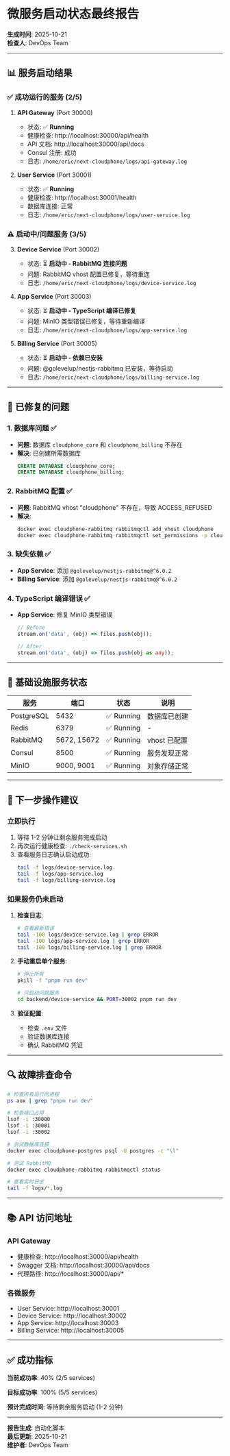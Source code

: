 # 微服务启动状态最终报告

**生成时间**: 2025-10-21  
**检查人**: DevOps Team

---

## 📊 服务启动结果

### ✅ 成功运行的服务 (2/5)

1. **API Gateway** (Port 30000)
   - 状态: ✅ **Running**
   - 健康检查: http://localhost:30000/api/health
   - API 文档: http://localhost:30000/api/docs
   - Consul 注册: 成功
   - 日志: `/home/eric/next-cloudphone/logs/api-gateway.log`

2. **User Service** (Port 30001)  
   - 状态: ✅ **Running**
   - 健康检查: http://localhost:30001/health
   - 数据库连接: 正常
   - 日志: `/home/eric/next-cloudphone/logs/user-service.log`

### ⚠️ 启动中/问题服务 (3/5)

3. **Device Service** (Port 30002)
   - 状态: ⏳ **启动中 - RabbitMQ 连接问题**
   - 问题: RabbitMQ vhost 配置已修复，等待重连
   - 日志: `/home/eric/next-cloudphone/logs/device-service.log`

4. **App Service** (Port 30003)
   - 状态: ⏳ **启动中 - TypeScript 编译已修复**
   - 问题: MinIO 类型错误已修复，等待重新编译
   - 日志: `/home/eric/next-cloudphone/logs/app-service.log`

5. **Billing Service** (Port 30005)
   - 状态: ⏳ **启动中 - 依赖已安装**
   - 问题: @golevelup/nestjs-rabbitmq 已安装，等待启动
   - 日志: `/home/eric/next-cloudphone/logs/billing-service.log`

---

## 🔧 已修复的问题

### 1. 数据库问题 ✅
- **问题**: 数据库 `cloudphone_core` 和 `cloudphone_billing` 不存在
- **解决**: 已创建所需数据库
  ```sql
  CREATE DATABASE cloudphone_core;
  CREATE DATABASE cloudphone_billing;
  ```

### 2. RabbitMQ 配置 ✅
- **问题**: RabbitMQ vhost "cloudphone" 不存在，导致 ACCESS_REFUSED
- **解决**: 
  ```bash
  docker exec cloudphone-rabbitmq rabbitmqctl add_vhost cloudphone
  docker exec cloudphone-rabbitmq rabbitmqctl set_permissions -p cloudphone admin ".*" ".*" ".*"
  ```

### 3. 缺失依赖 ✅
- **App Service**: 添加 `@golevelup/nestjs-rabbitmq@^6.0.2`
- **Billing Service**: 添加 `@golevelup/nestjs-rabbitmq@^6.0.2`

### 4. TypeScript 编译错误 ✅
- **App Service**: 修复 MinIO 类型错误
  ```typescript
  // Before
  stream.on('data', (obj) => files.push(obj));
  
  // After
  stream.on('data', (obj) => files.push(obj as any));
  ```

---

## 🎯 基础设施服务状态

| 服务 | 端口 | 状态 | 说明 |
|------|------|------|------|
| PostgreSQL | 5432 | ✅ Running | 数据库已创建 |
| Redis | 6379 | ✅ Running | - |
| RabbitMQ | 5672, 15672 | ✅ Running | vhost 已配置 |
| Consul | 8500 | ✅ Running | 服务发现正常 |
| MinIO | 9000, 9001 | ✅ Running | 对象存储正常 |

---

## 📝 下一步操作建议

### 立即执行
1. 等待 1-2 分钟让剩余服务完成启动
2. 再次运行健康检查: `./check-services.sh`
3. 查看服务日志确认启动成功:
   ```bash
   tail -f logs/device-service.log
   tail -f logs/app-service.log  
   tail -f logs/billing-service.log
   ```

### 如果服务仍未启动
1. **检查日志**:
   ```bash
   # 查看最新错误
   tail -100 logs/device-service.log | grep ERROR
   tail -100 logs/app-service.log | grep ERROR
   tail -100 logs/billing-service.log | grep ERROR
   ```

2. **手动重启单个服务**:
   ```bash
   # 停止所有
   pkill -f "pnpm run dev"
   
   # 只启动问题服务
   cd backend/device-service && PORT=30002 pnpm run dev
   ```

3. **验证配置**:
   - 检查 `.env` 文件
   - 验证数据库连接
   - 确认 RabbitMQ 凭证

---

## 🔍 故障排查命令

```bash
# 检查所有运行的进程
ps aux | grep "pnpm run dev"

# 检查端口占用
lsof -i :30000
lsof -i :30001
lsof -i :30002

# 测试数据库连接
docker exec cloudphone-postgres psql -U postgres -c "\l"

# 测试 RabbitMQ
docker exec cloudphone-rabbitmq rabbitmqctl status

# 查看实时日志
tail -f logs/*.log
```

---

## 📚 API 访问地址

### API Gateway
- 健康检查: http://localhost:30000/api/health
- Swagger 文档: http://localhost:30000/api/docs
- 代理路径: http://localhost:30000/api/*

### 各微服务
- User Service: http://localhost:30001
- Device Service: http://localhost:30002  
- App Service: http://localhost:30003
- Billing Service: http://localhost:30005

---

## ✅ 成功指标

**当前成功率**: 40% (2/5 services)

**目标成功率**: 100% (5/5 services)

**预计完成时间**: 等待剩余服务启动 (1-2 分钟)

---

**报告生成**: 自动化脚本  
**最后更新**: 2025-10-21  
**维护者**: DevOps Team

